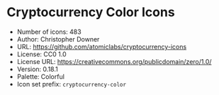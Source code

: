 # Cryptocurrency Color Icons

- Number of icons: 483
- Author: Christopher Downer
- URL: https://github.com/atomiclabs/cryptocurrency-icons
- License: CC0 1.0
- License URL: https://creativecommons.org/publicdomain/zero/1.0/
- Version: 0.18.1
- Palette: Colorful
- Icon set prefix: `cryptocurrency-color`
